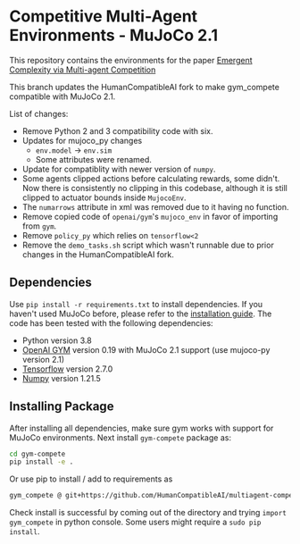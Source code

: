 # Competitive Multi-Agent Environments - MuJoCo 2.1

This repository contains the environments for the paper [Emergent Complexity via Multi-agent Competition](https://arxiv.org/abs/1710.03748)

This branch updates the HumanCompatibleAI fork to make gym_compete compatible with MuJoCo 2.1.

List of changes:
- Remove Python 2 and 3 compatibility code with six.
- Updates for mujoco_py changes
  - `env.model` -> `env.sim`
  - Some attributes were renamed.
- Update for compatiblity with newer version of `numpy`.
- Some agents clipped actions before calculating rewards, some didn't. Now there is consistently no clipping in this codebase, although it is still clipped to actuator bounds inside `MujocoEnv`.
- The `numarrows` attribute in xml was removed due to it having no function.
- Remove copied code of `openai/gym`'s `mujoco_env` in favor of importing from `gym`.
- Remove `policy_py` which relies on `tensorflow<2`
- Remove the `demo_tasks.sh` script which wasn't runnable due to prior changes in the HumanCompatibleAI fork.

## Dependencies
Use `pip install -r requirements.txt` to install dependencies. If you haven't used MuJoCo before, please refer to the [installation guide](https://github.com/openai/mujoco-py).
The code has been tested with the following dependencies:
* Python version 3.8
* [OpenAI GYM](https://github.com/openai/gym) version 0.19 with MuJoCo 2.1 support (use mujoco-py version 2.1)
* [Tensorflow](https://www.tensorflow.org/versions/r1.1/install/) version 2.7.0
* [Numpy](https://scipy.org/install.html) version 1.21.5

## Installing Package
After installing all dependencies, make sure gym works with support for MuJoCo environments.
Next install `gym-compete` package as:
```bash
cd gym-compete
pip install -e .
```

Or use pip to install / add to requirements as
```bash
gym_compete @ git+https://github.com/HumanCompatibleAI/multiagent-competition.git@v0.1.0
```
Check install is successful by coming out of the directory and trying `import gym_compete` in python console. Some users might require a `sudo pip install`.

